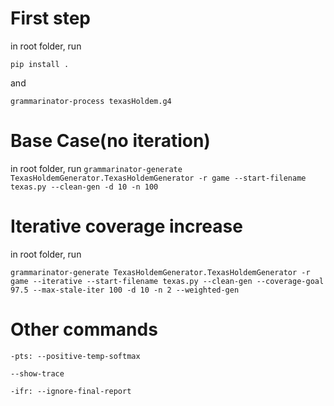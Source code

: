 # First step

in root folder, run

`pip install .`

and

`grammarinator-process texasHoldem.g4`

# Base Case(no iteration)

in root folder, run
`grammarinator-generate TexasHoldemGenerator.TexasHoldemGenerator -r game --start-filename texas.py --clean-gen -d 10 -n 100`

# Iterative coverage increase

in root folder, run

`grammarinator-generate TexasHoldemGenerator.TexasHoldemGenerator -r game --iterative --start-filename texas.py --clean-gen --coverage-goal 97.5 --max-stale-iter 100 -d 10 -n 2 --weighted-gen`

# Other commands

`-pts: --positive-temp-softmax`

`--show-trace`

`-ifr: --ignore-final-report`
